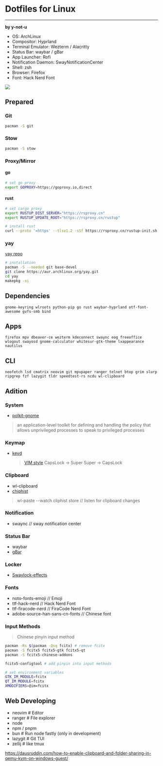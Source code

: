# Dotfiles for Linux
---

**by y-not-u**

- OS: ArchLinux
- Compositor: Hyprland
- Terminal Emulator: Wezterm / Alacritty
- Status Bar: waybar / gBar
- App Launcher: Rofi
- Notification Daemon: SwayNotificationCenter
- Shell: zsh
- Browser: Firefox
- Font: Hack Nerd Font

![](screenshots/desktop.png)

## Prepared

### Git
```bash
pacman -S git
```

### Stow
```bash
pacman -S stow
```

### Proxy/Mirror
#### go
```bash
# set go proxy
export GOPROXY=https://goproxy.io,direct
```

#### rust

```bash
# set cargo proxy
export RUSTUP_DIST_SERVER="https://rsproxy.cn"
export RUSTUP_UPDATE_ROOT="https://rsproxy.cn/rustup"
```

```bash
# install rust
curl --proto '=https' --tlsv1.2 -sSf https://rsproxy.cn/rustup-init.sh | sh
```

### yay
[yay repo](https://github.com/Jguer/yay)
```bash
# installation
pacman -S --needed git base-devel
git clone https://aur.archlinux.org/yay.git
cd yay
makepkg -si
```

## Dependencies
`gnome-keyring wlroots python-pip go rust waybar-hyprland otf-font-awesome gvfs-smb bind`

## Apps
`firefox mpv dbeaver-ce wezterm kdeconnect swaync eog freeoffice wlogout swayosd gnome-calculator whitesur-gtk-theme lxappearance nautilus`

## CLI
`neofetch lsd cmatrix neovim git mpvpaper ranger telnet btop grim slurp ripgrep fzf lazygit tldr speedtest-rs ncdu wl-clipboard`

## Adition

### System
- [polkit-gnome](https://wiki.archlinux.org/title/Polkit)
> an application-level toolkit for defining and handling the policy that allows unprivileged processes to speak to privileged processes

### Keymap
- [keyd](https://github.com/rvaiya/keyd)
  > [VIM style](https://github.com/rvaiya/keyd/blob/master/examples/capslock-escape-with-vim-mode.conf)
  > CapsLock -> Super
  > Super -> CapsLock

### Clipboard
- wl-clipboard
- [chiphist](https://github.com/sentriz/cliphist)
> wl-paste --watch cliphist store // listen for clipboard changes

### Notification
- swaync // sway notification center

### Status Bar
- waybar
- [gBar](https://github.com/scorpion-26/gBar)

### Locker
- [Swaylock-effects](https://github.com/mortie/swaylock-effects)

### Fonts
- noto-fonts-emoji // Emoji
- ttf-hack-nerd // Hack Nerd Font
- ttf-firacode-nerd // FiraCode Nerd Font
- adobe-source-han-sans-cn-fonts // Chinese font

### Input Methods
> Chinese pinyin input method

```bash
pacman -Rs $(pacman -Qsq fcitx) # remove fcitx
pacman -S fcitx5 fcitx5-gtk fcitx5-qt
pacman -S fcitx5-chinese-addons

fcitx5-configtool # add pinyin into input methods

# set environment variables
GTK_IM_MODULE=fcitx
QT_IM_MODULE=fcitx
XMODIFIERS=@im=fcitx
```

## Web Developing
- neovim # Editor
- ranger # File explorer
- node
- npm / pnpm
- bun # Run node fastly (only in development)
- lazygit # Git TUI
- zellij # like tmux

https://dausruddin.com/how-to-enable-clipboard-and-folder-sharing-in-qemu-kvm-on-windows-guest/

